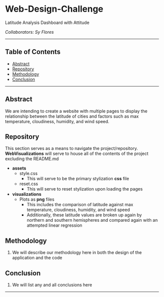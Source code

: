 # Web-Design-Challenge
Latitude Analysis Dashboard with Attitude

*Collaborators: Sy Flores*

---
## **Table of Contents**
- [Abstract](#abstract)
- [Repository](#repository)
- [Methodology](#methodology)
- [Conclusion](#conclusion)
---
## Abstract
We are intending to create a website with multiple pages to display the relationship between the latitude of cities and factors such as max temperature, cloudiness, humidity, and wind speed.

## Repository
This section serves as a means to navigate the project/repository.
**WebVisualizations** will serve to house all of the contents of the project excluding the README.md

- **assets**
  - style.css
    - This will serve to be the primary stylization **css** file
  - reset.css
    - This will serve to reset stylization upon loading the pages
- **visualizations**
  - Plots as **png** files
    - This includes the comparison of latitude against max temperature, cloudiness, humidity, and wind speed
    - Additionally, these latitude values are broken up again by northern and southern hemispheres and compared again with an attempted linear regression


## Methodology
1. We will describe our methodology here in both the design of the application and the code

## Conclusion
1. We will list any and all conclusions here

---
